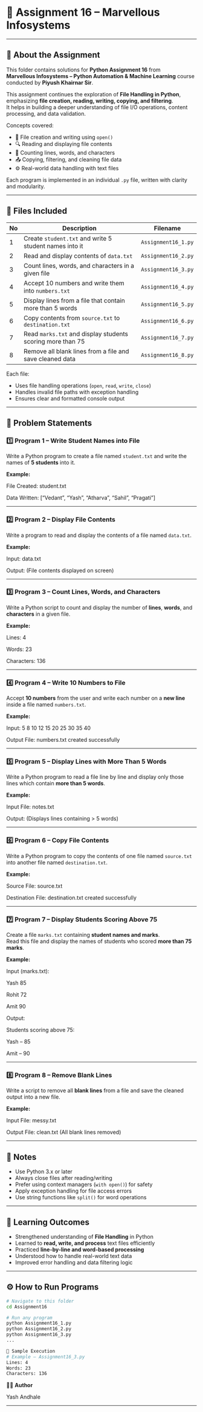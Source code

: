 # 🧠 Assignment 16 – Marvellous Infosystems

---

## 📘 About the Assignment

This folder contains solutions for **Python Assignment 16** from  
**Marvellous Infosystems – Python Automation & Machine Learning** course conducted by **Piyush Khairnar Sir**.  

This assignment continues the exploration of **File Handling in Python**, emphasizing **file creation, reading, writing, copying, and filtering**.  
It helps in building a deeper understanding of file I/O operations, content processing, and data validation.

Concepts covered:
- 📄 File creation and writing using `open()`  
- 🔍 Reading and displaying file contents  
- 🧮 Counting lines, words, and characters  
- 📤 Copying, filtering, and cleaning file data  
- ⚙️ Real-world data handling with text files  

Each program is implemented in an individual `.py` file, written with clarity and modularity.

---

## 📁 Files Included

| No | Description | Filename |
|----|--------------|-----------|
| 1 | Create `student.txt` and write 5 student names into it | `Assignment16_1.py` |
| 2 | Read and display contents of `data.txt` | `Assignment16_2.py` |
| 3 | Count lines, words, and characters in a given file | `Assignment16_3.py` |
| 4 | Accept 10 numbers and write them into `numbers.txt` | `Assignment16_4.py` |
| 5 | Display lines from a file that contain more than 5 words | `Assignment16_5.py` |
| 6 | Copy contents from `source.txt` to `destination.txt` | `Assignment16_6.py` |
| 7 | Read `marks.txt` and display students scoring more than 75 | `Assignment16_7.py` |
| 8 | Remove all blank lines from a file and save cleaned data | `Assignment16_8.py` |

Each file:
- Uses file handling operations (`open`, `read`, `write`, `close`)  
- Handles invalid file paths with exception handling  
- Ensures clear and formatted console output  

---

## 🧩 Problem Statements

### 1️⃣ **Program 1 – Write Student Names into File**
Write a Python program to create a file named `student.txt` and write the names of **5 students** into it.

**Example:**

File Created: student.txt

Data Written: [“Vedant”, “Yash”, “Atharva”, “Sahil”, “Pragati”]


---

### 2️⃣ **Program 2 – Display File Contents**
Write a program to read and display the contents of a file named `data.txt`.

**Example:**

Input: data.txt

Output: (File contents displayed on screen)


---

### 3️⃣ **Program 3 – Count Lines, Words, and Characters**
Write a Python script to count and display the number of **lines**, **words**, and **characters** in a given file.

**Example:**

Lines: 4

Words: 23

Characters: 136


---

### 4️⃣ **Program 4 – Write 10 Numbers to File**
Accept **10 numbers** from the user and write each number on a **new line** inside a file named `numbers.txt`.

**Example:**

Input: 5 8 10 12 15 20 25 30 35 40

Output File: numbers.txt created successfully


---

### 5️⃣ **Program 5 – Display Lines with More Than 5 Words**
Write a Python program to read a file line by line and display only those lines which contain **more than 5 words**.

**Example:**

Input File: notes.txt

Output: (Displays lines containing > 5 words)


---

### 6️⃣ **Program 6 – Copy File Contents**
Write a Python program to copy the contents of one file named `source.txt` into another file named `destination.txt`.

**Example:**

Source File: source.txt

Destination File: destination.txt created successfully


---

### 7️⃣ **Program 7 – Display Students Scoring Above 75**
Create a file `marks.txt` containing **student names and marks**.  
Read this file and display the names of students who scored **more than 75 marks**.

**Example:**

Input (marks.txt):

Yash 85

Rohit 72

Amit 90

Output:

Students scoring above 75:

Yash – 85

Amit – 90


---

### 8️⃣ **Program 8 – Remove Blank Lines**
Write a script to remove all **blank lines** from a file and save the cleaned output into a new file.

**Example:**

Input File: messy.txt

Output File: clean.txt (All blank lines removed)


---

## 📝 Notes

- Use Python 3.x or later  
- Always close files after reading/writing  
- Prefer using context managers (`with open()`) for safety  
- Apply exception handling for file access errors  
- Use string functions like `split()` for word operations  

---

## 🎯 Learning Outcomes

- Strengthened understanding of **File Handling** in Python  
- Learned to **read, write, and process** text files efficiently  
- Practiced **line-by-line and word-based processing**  
- Understood how to handle real-world text data  
- Improved error handling and data filtering logic  

---

## ⚙️ How to Run Programs

```bash
# Navigate to this folder
cd Assignment16

# Run any program
python Assignment16_1.py
python Assignment16_2.py
python Assignment16_3.py
...

🧪 Sample Execution
# Example – Assignment16_3.py
Lines: 4
Words: 23
Characters: 136
```

👨‍💻 **Author**

Yash Andhale

---
